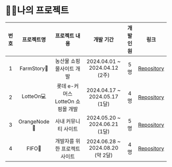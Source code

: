# 👨‍💻나의 프로젝트 

| 번호 | 프로젝트명 | 프로젝트 내용 | 개발 기간 | 개발 인원 | 링크 | 
|:-------:|:-------:|:-------:|:-------:|:-------:|:-------:|
| 1 | FarmStory🍉 | 농산물 쇼핑몰사이트 개발 | 2024.04.01 ~ 2024.04.12   (2주) | 5명 |  [Repository](https://github.com/sun-gwang/farmstory)|
| 2 |  LotteOn💻 | 롯데 e-커머스 LotteOn 쇼핑몰 개발 |  2024.04.17 ~ 2024.05.17   (1달) | 4명 | [Repository](https://github.com/sun-gwang/lotteon)|
| 3 |  OrangeNode🍊 | 사내 커뮤니티 사이트 |  2024.05.20 ~ 2024.06.21   (1달) | 5명 | [Repository](https://github.com/sun-gwang)|
| 4 |  FIFO🐧 | 개발자를 위한 프로젝트 사이트 |  2024.06.28 ~ 2024.08.20   (약 2달) | 4명 | [Repository](https://github.com/sun-gwang)|
